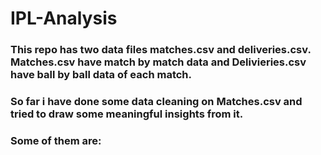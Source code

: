 # IPL-Analysis
### This repo has two data files matches.csv and deliveries.csv. Matches.csv have match by match data and Delivieries.csv have ball by ball data of each match.
### So far i have done some data cleaning on Matches.csv and tried to draw some meaningful insights from it.
### Some of them are:
